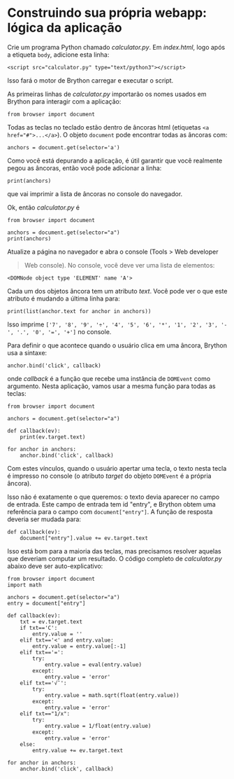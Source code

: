Construindo sua própria webapp: lógica da aplicação
===================================================

Crie um programa Python chamado *calculator.py*. Em *index.html*, logo
após a etiqueta `body`, adicione esta linha:

    <script src="calculator.py" type="text/python3"></script>

Isso fará o motor de Brython carregar e executar o script.

As primeiras linhas de *calculator.py* importarão os nomes usados em
Brython para interagir com a aplicação:

    from browser import document

Todas as teclas no teclado estão dentro de âncoras html (etiquetas `<a
href="#">...</a>`). O objeto `document` pode encontrar todas as
âncoras com:

    anchors = document.get(selector='a')

Como você está depurando a aplicação, é útil garantir que você
realmente pegou as âncoras, então você pode adicionar a linha:

    print(anchors)

que vai imprimir a lista de âncoras no console do navegador.

Ok, então *calculator.py* é

    from browser import document
    
    anchors = document.get(selector="a")
    print(anchors)

Atualize a página no navegador e abra o console (Tools > Web developer
> Web console). No console, você deve ver uma lista de elementos:

    <DOMNode object type 'ELEMENT' name 'A'>

Cada um dos objetos âncora tem um atributo _text_. Você pode ver o que
este atributo é mudando a última linha para:

    print(list(anchor.text for anchor in anchors))

Isso imprime `['7', '8', '9', '÷', '4', '5', '6', '*', '1', '2', '3',
'-', '.', '0', '=', '+']` no console.

Para definir o que acontece quando o usuário clica em uma âncora,
Brython usa a sintaxe:

    anchor.bind('click', callback)

onde _callback_ é a função que recebe uma instância de `DOMEvent` como
argumento. Nesta aplicação, vamos usar a mesma função para todas as
teclas:

    from browser import document
    
    anchors = document.get(selector="a")
    
    def callback(ev):
        print(ev.target.text)
    
    for anchor in anchors:
        anchor.bind('click', callback)

Com estes vínculos, quando o usuário apertar uma tecla, o texto nesta
tecla é impresso no console (o atributo _target_ do objeto `DOMEvent`
é a própria âncora).

Isso não é exatamente o que queremos: o texto devia aparecer no campo
de entrada. Este campo de entrada tem id "entry", e Brython obtem uma
referência para o campo com `document["entry"]`. A função de
resposta deveria ser mudada para:

    def callback(ev):
        document["entry"].value += ev.target.text

Isso está bom para a maioria das teclas, mas precisamos resolver
aquelas que deveriam computar um resultado. O código completo de
*calculator.py* abaixo deve ser auto-explicativo:

    from browser import document
    import math
    
    anchors = document.get(selector="a")
    entry = document["entry"]
    
    def callback(ev):
        txt = ev.target.text
        if txt=='C':
            entry.value = ''
        elif txt=='<' and entry.value:
            entry.value = entry.value[:-1]
        elif txt=='=':
            try:
                entry.value = eval(entry.value)
            except:
                entry.value = 'error'
        elif txt=='√¯':
            try:
                entry.value = math.sqrt(float(entry.value))
            except:
                entry.value = 'error'
        elif txt=="1/x":
            try:
                entry.value = 1/float(entry.value)
            except:
                entry.value = 'error'    
        else:
            entry.value += ev.target.text
    
    for anchor in anchors:
        anchor.bind('click', callback)
    
